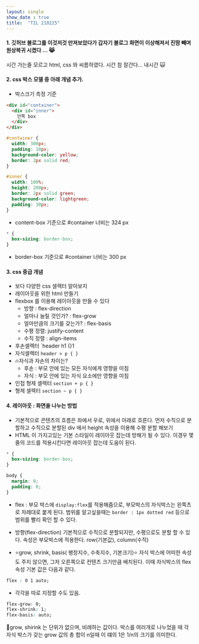 ```yaml
---
layout: single
show_date : true
title:  "TIL 210225"
---
```



#### 1. 깃허브 블로그를 이것저것 만져보았다가 갑자기 블로그 화면이 이상해져서 진땀 빼며 원상복귀 시켰다 ... 😹
시간 가는줄 모르고 html, css 와 씨름하였다. 시간 참 잘간다... 내시간 🙀

#### 2. css 박스 모델 중 아래 개념 추가.
- 박스크기 측정 기준

```html
<div id="container">
  <div id="inner">
    안쪽 box
  </div>
</div>
```

```css
#container {
  width: 300px;
  padding: 10px;
  background-color: yellow;
  border: 2px solid red;
}

#inner {
  width: 100%;
  height: 200px;
  border: 2px solid green;
  background-color: lightgreen;
  padding: 30px;
}
```
* content-box 기준으로 #container 너비는 324 px


```css
* {
  box-sizing: border-box;
}
```
* border-box 기준으로 #container 너비는 300 px 

#### 3. css 중급 개념
 - 보다 다양한 css 셀렉터 알아보지
 - 레이아웃을 위한 html 만들기
 - flexbox 를 이용해 레이아웃을 만들 수 있다
   * 방향 : flex-direction
   * 얼마나 늘릴 것인가? : flex-grow
   * 얼마만큼의 크기를 갖는가? : flex-basis
   * 수평 정렬: justify-content
   * 수직 정렬 : align-items
- 후손셀렉터 `header h1 {}1
- 자식셀렉터 `header > p { }`
- 🔥자식과 자손의 차이는?
  * 후손 : 부모 안에 있는 모든 자식에게 영향을 미침
  * 자식 : 부모 안에 있는 자식 요소에만 영향을 미침
- 인접 형제 셀렉터 `section + p { }`
- 형제 셀렉터 `section ~ p { }`

#### 4. 레이아웃 : 화면을 나누는 방법
- 기본적으로 콘텐츠의 흐름은 좌에서 우로, 위에서 아래로 흐른다. 먼저 수직으로 분할하고 
수직으로 분할된 div 에서 height 속성을 이용해 수평 분할 해보기
- HTML 이 가지고있는 기본 스타일이 레이아웃 잡는데 방해가 될 수 있다. 
이경우 몇 줄의 코드를 적용시킨다면 레이아웃 잡는데 도움이 된다.

```css
* {
  box-sizing: border-box;
}

body {
  margin: 0;
  padding: 0;
}
```

- flex : 부모 박스에 `display:flex`를 적용해줌으로, 
부모박스의 자식박스는 왼쪽츠로 차례대로 붙게 된다.
범위를 알고싶을때는 `border : 1px dotted red` 등으로 범위를 
빨리 확인 할 수 있다.

- 방향(flex-direction)
기본적으로 수직으로 분할되지만, 수평으로도 분할 할 수 있다. 속성은 부모박스에 적용한다.
row(기본값), column(수직)

- ⭐️grow, shrink, basis( 팽창지수, 수축지수, 기본크기)⭐️
자식 박스에 어떠한 속성도 주지 않으면, 그저 오른쪽으로 컨텐츠 크기만큼 배치된다.
이때 자식박스의 flex 속성 기본 값은 다음과 같다.

```css
flex : 0 1 auto;
```

* 각각을 따로 지정할 수도 있음.

```css
flex-grow: 0;
flex-shrink: 1;
flex-basis: auto;
```

🧐grow, shirink 는 단위가 없으며, 비례하는 값이다.
박스를 여러개로 나누었을 때 각 자식 박스가 갖는 grow 값의 총 합이 n일때
이 떄의 1은 1/n의 크기를 의미한다.


